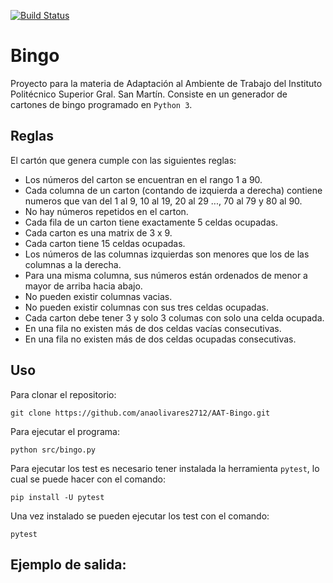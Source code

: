 [![Build Status](https://travis-ci.org/anaolivares2712/AAT-Bingo.svg?branch=master)](https://travis-ci.org/anaolivares2712/AAT-Bingo)

# Bingo
Proyecto para la materia de Adaptación al Ambiente de Trabajo del Instituto Politécnico Superior Gral. San Martín.
Consiste en un generador de cartones de bingo programado en `Python 3`.
## Reglas 
El cartón que genera cumple con las siguientes reglas:
* Los números del carton se encuentran en el rango 1 a 90.
* Cada columna de un carton (contando de izquierda a derecha) contiene numeros que van del 1 al 9, 10 al 19, 20 al 29 ..., 70 al 79 y 80 al 90.
* No hay números repetidos en el carton.
* Cada fila de un carton tiene exactamente 5 celdas ocupadas.
* Cada carton es una matrix de 3 x 9.
* Cada carton tiene 15 celdas ocupadas.
* Los números de las columnas izquierdas son menores que los de las columnas a la derecha.
* Para una misma columna, sus números están ordenados de menor a mayor de arriba hacia abajo.
* No pueden existir columnas vacias.
* No pueden existir columnas con sus tres celdas ocupadas.
* Cada carton debe tener 3 y solo 3 columas con solo una celda ocupada.
* En una fila no existen más de dos celdas vacías consecutivas.
* En una fila no existen más de dos celdas ocupadas consecutivas.
## Uso
Para clonar el repositorio:
```
git clone https://github.com/anaolivares2712/AAT-Bingo.git
```
Para ejecutar el programa:
```
python src/bingo.py
```
Para ejecutar los test es necesario tener instalada la herramienta `pytest`, lo cual se puede hacer con el comando:
```
pip install -U pytest
```
Una vez instalado se pueden ejecutar los test con el comando:
```
pytest
```
## Ejemplo de salida:
